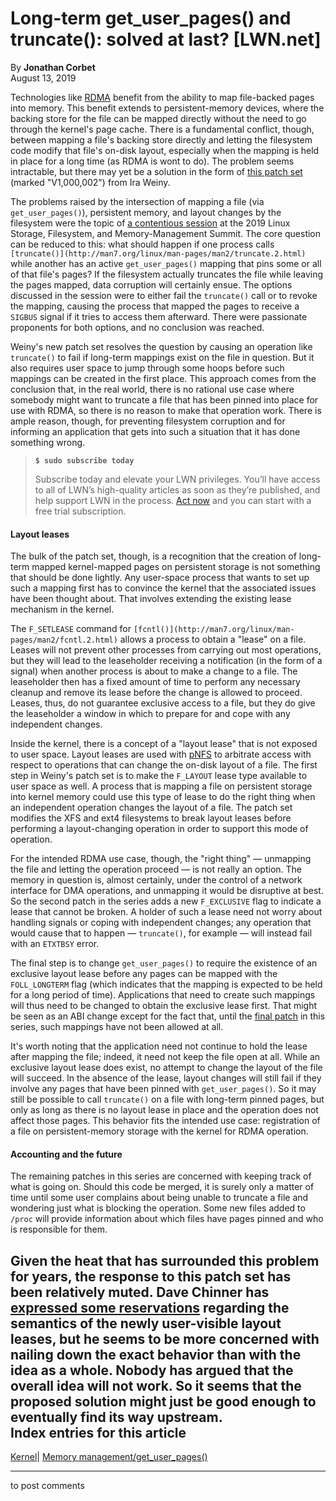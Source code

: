 # Long-term get_user_pages() and truncate(): solved at last? [LWN.net]

By **Jonathan Corbet**  
August 13, 2019 

Technologies like [RDMA](https://en.wikipedia.org/wiki/Remote_direct_memory_access) benefit from the ability to map file-backed pages into memory. This benefit extends to persistent-memory devices, where the backing store for the file can be mapped directly without the need to go through the kernel's page cache. There is a fundamental conflict, though, between mapping a file's backing store directly and letting the filesystem code modify that file's on-disk layout, especially when the mapping is held in place for a long time (as RDMA is wont to do). The problem seems intractable, but there may yet be a solution in the form of [this patch set](/ml/linux-kernel/20190809225833.6657-1-ira.weiny@intel.com/) (marked "V1,000,002") from Ira Weiny. 

The problems raised by the intersection of mapping a file (via `get_user_pages()`), persistent memory, and layout changes by the filesystem were the topic of [a contentious session](/Articles/787636/) at the 2019 Linux Storage, Filesystem, and Memory-Management Summit. The core question can be reduced to this: what should happen if one process calls `[truncate()](http://man7.org/linux/man-pages/man2/truncate.2.html)` while another has an active `get_user_pages()` mapping that pins some or all of that file's pages? If the filesystem actually truncates the file while leaving the pages mapped, data corruption will certainly ensue. The options discussed in the session were to either fail the `truncate()` call or to revoke the mapping, causing the process that mapped the pages to receive a `SIGBUS` signal if it tries to access them afterward. There were passionate proponents for both options, and no conclusion was reached. 

Weiny's new patch set resolves the question by causing an operation like `truncate()` to fail if long-term mappings exist on the file in question. But it also requires user space to jump through some hoops before such mappings can be created in the first place. This approach comes from the conclusion that, in the real world, there is no rational use case where somebody might want to truncate a file that has been pinned into place for use with RDMA, so there is no reason to make that operation work. There is ample reason, though, for preventing filesystem corruption and for informing an application that gets into such a situation that it has done something wrong. 

> **`$ sudo subscribe today`**
> 
> Subscribe today and elevate your LWN privileges. You’ll have access to all of LWN’s high-quality articles as soon as they’re published, and help support LWN in the process. [Act now](https://lwn.net/Promo/nst-sudo/claim) and you can start with a free trial subscription. 

#### Layout leases

The bulk of the patch set, though, is a recognition that the creation of long-term mapped kernel-mapped pages on persistent storage is not something that should be done lightly. Any user-space process that wants to set up such a mapping first has to convince the kernel that the associated issues have been thought about. That involves extending the existing lease mechanism in the kernel. 

The `F_SETLEASE` command for `[fcntl()](http://man7.org/linux/man-pages/man2/fcntl.2.html)` allows a process to obtain a "lease" on a file. Leases will not prevent other processes from carrying out most operations, but they will lead to the leaseholder receiving a notification (in the form of a signal) when another process is about to make a change to a file. The leaseholder then has a fixed amount of time to perform any necessary cleanup and remove its lease before the change is allowed to proceed. Leases, thus, do not guarantee exclusive access to a file, but they do give the leaseholder a window in which to prepare for and cope with any independent changes. 

Inside the kernel, there is a concept of a "layout lease" that is not exposed to user space. Layout leases are used with [pNFS](http://www.pnfs.com/) to arbitrate access with respect to operations that can change the on-disk layout of a file. The first step in Weiny's patch set is to make the `F_LAYOUT` lease type available to user space as well. A process that is mapping a file on persistent storage into kernel memory could use this type of lease to do the right thing when an independent operation changes the layout of a file. The patch set modifies the XFS and ext4 filesystems to break layout leases before performing a layout-changing operation in order to support this mode of operation. 

For the intended RDMA use case, though, the "right thing" — unmapping the file and letting the operation proceed — is not really an option. The memory in question is, almost certainly, under the control of a network interface for DMA operations, and unmapping it would be disruptive at best. So the second patch in the series adds a new `F_EXCLUSIVE` flag to indicate a lease that cannot be broken. A holder of such a lease need not worry about handling signals or coping with independent changes; any operation that would cause that to happen — `truncate()`, for example — will instead fail with an `ETXTBSY` error. 

The final step is to change `get_user_pages()` to require the existence of an exclusive layout lease before any pages can be mapped with the `FOLL_LONGTERM` flag (which indicates that the mapping is expected to be held for a long period of time). Applications that need to create such mappings will thus need to be changed to obtain the exclusive lease first. That might be seen as an ABI change except for the fact that, until the [final patch](/ml/linux-kernel/20190809225833.6657-20-ira.weiny@intel.com/) in this series, such mappings have not been allowed at all. 

It's worth noting that the application need not continue to hold the lease after mapping the file; indeed, it need not keep the file open at all. While an exclusive layout lease does exist, no attempt to change the layout of the file will succeed. In the absence of the lease, layout changes will still fail if they involve any pages that have been pinned with `get_user_pages()`. So it may still be possible to call `truncate()` on a file with long-term pinned pages, but only as long as there is no layout lease in place and the operation does not affect those pages. This behavior fits the intended use case: registration of a file on persistent-memory storage with the kernel for RDMA operation. 

#### Accounting and the future

The remaining patches in this series are concerned with keeping track of what is going on. Should this code be merged, it is surely only a matter of time until some user complains about being unable to truncate a file and wondering just what is blocking the operation. Some new files added to `/proc` will provide information about which files have pages pinned and who is responsible for them. 

Given the heat that has surrounded this problem for years, the response to this patch set has been relatively muted. Dave Chinner has [expressed some reservations](/ml/linux-kernel/20190809235231.GC7777@dread.disaster.area/) regarding the semantics of the newly user-visible layout leases, but he seems to be more concerned with nailing down the exact behavior than with the idea as a whole. Nobody has argued that the overall idea will not work. So it seems that the proposed solution might just be good enough to eventually find its way upstream.  
Index entries for this article  
---  
[Kernel](/Kernel/Index)| [Memory management/get_user_pages()](/Kernel/Index#Memory_management-get_user_pages)  
  


* * *

to post comments 
